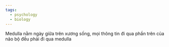 ```yaml
---
tags:
  - psychology
  - biology
---
```

Medulla nằm ngày giữa trên xương sống, mọi thông tin đi qua phần trên của não bộ đều phải đi qua medulla